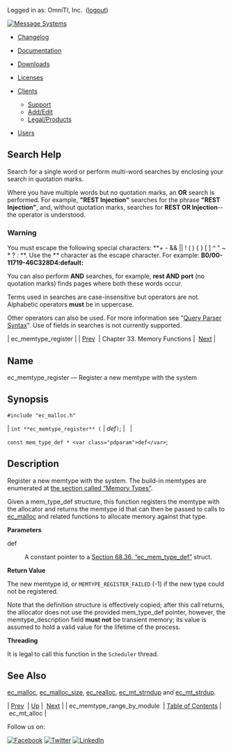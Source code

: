 Logged in as: OmniTI, Inc.  ([logout](https://support.messagesystems.com/logout.php))

[![Message Systems](https://support.messagesystems.com/images/ms-white205.png)](https://support.messagesystems.com/start.php) 

*   [Changelog](https://support.messagesystems.com/start.php?show=changelog)
*   [Documentation](https://support.messagesystems.com/docs/)
*   [Downloads](https://support.messagesystems.com/start.php)

*   [Licenses](https://support.messagesystems.com/license_summary.php)
*   <a href="">Clients</a>
    *   [Support](https://support.messagesystems.com/cs.php)
    *   [Add/Edit](https://support.messagesystems.com/edit_client.php)
    *   [Legal/Products](https://support.messagesystems.com/edit_products.php)
*   [Users](https://support.messagesystems.com/edit_customer.php)

## Search Help

Search for a single word or perform multi-word searches by enclosing your search in quotation marks.

Where you have multiple words but no quotation marks, an **OR** search is performed. For example, **"REST Injection"** searches for the phrase **"REST Injection"**, and, without quotation marks, searches for **REST OR Injection**--the operator is understood.

### Warning

You must escape the following special characters: **+ - && || ! ( ) { } [ ] ^ " ~ * ? : \**. Use the **\** character as the escape character. For example: **B0/00-11719-46C328D4\:default\:**

You can also perform **AND** searches, for example, **rest AND port** (no quotation marks) finds pages where both these words occur.

Terms used in searches are case-insensitive but operators are not. Alphabetic operators **must** be in uppercase.

Other operators can also be used. For more information see "[Query Parser Syntax](https://lucene.apache.org/core/old_versioned_docs/versions/3_0_0/queryparsersyntax.html)". Use of fields in searches is not currently supported.

| ec_memtype_register |
| [Prev](apis.ec_memtype_range_by_module.php)  | Chapter 33. Memory Functions |  [Next](apis.ec_mt_alloc.php) |

<a name="apis.ec_memtype_register"></a>
## Name

ec_memtype_register — Register a new memtype with the system

## Synopsis

`#include "ec_malloc.h"`

| `int **ec_memtype_register** (` | <var class="pdparam">def</var>`)`; |   |

`const mem_type_def * <var class="pdparam">def</var>`;<a name="idp27418944"></a>
## Description

Register a new memtype with the system. The build-in memtypes are enumerated at [the section called “Memory Types”](apis.ec_malloc.php#apis.ec_malloc.types "Memory Types").

Given a mem_type_def structure, this function registers the memtype with the allocator and returns the memtype id that can then be passed to calls to [ec_malloc](apis.ec_malloc.php "ec_malloc") and related functions to allocate memory against that type.

**Parameters**

<dl class="variablelist">

<dt>def</dt>

<dd>

A constant pointer to a [Section 68.36, “ec_mem_type_def”](structs.ec_mem_type_def.php "68.36. ec_mem_type_def") struct.

</dd>

</dl>

**Return Value**

The new memtype id, or `MEMTYPE_REGISTER_FAILED` (-1) if the new type could not be registered.

Note that the definition structure is effectively copied; after this call returns, the allocator does not use the provided mem_type_def pointer, however, the memtype_description field **must not**     be transient memory; its value is assumed to hold a valid value for the lifetime of the process.

**Threading**

It is legal to call this function in the `Scheduler` thread.

<a name="idp27429664"></a>
## See Also

[ec_malloc](apis.ec_malloc.php "ec_malloc"), [ec_malloc_size](apis.ec_malloc_size.php "ec_malloc_size"), [ec_realloc](apis.ec_realloc.php "ec_realloc"), [ec_mt_strndup](apis.ec_mt_strndup.php "ec_mt_strndup") and [ec_mt_strdup](apis.ec_mt_strdup.php "ec_mt_strdup").

| [Prev](apis.ec_memtype_range_by_module.php)  | [Up](memory.php) |  [Next](apis.ec_mt_alloc.php) |
| ec_memtype_range_by_module  | [Table of Contents](index.php) |  ec_mt_alloc |

Follow us on:

[![Facebook](https://support.messagesystems.com/images/icon-facebook.png)](http://www.facebook.com/messagesystems) [![Twitter](https://support.messagesystems.com/images/icon-twitter.png)](http://twitter.com/#!/MessageSystems) [![LinkedIn](https://support.messagesystems.com/images/icon-linkedin.png)](http://www.linkedin.com/company/message-systems)